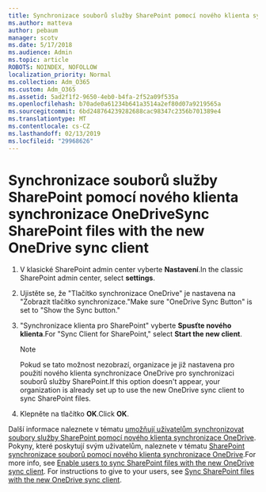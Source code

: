 ```yaml
---
title: Synchronizace souborů služby SharePoint pomocí nového klienta synchronizace OneDrive
ms.author: matteva
author: pebaum
manager: scotv
ms.date: 5/17/2018
ms.audience: Admin
ms.topic: article
ROBOTS: NOINDEX, NOFOLLOW
localization_priority: Normal
ms.collection: Adm_O365
ms.custom: Adm_O365
ms.assetid: 5ad2f1f2-9650-4eb0-b4fa-2f52a09f535a
ms.openlocfilehash: b70ade0a61234b641a3514a2ef80d07a9219565a
ms.sourcegitcommit: 6bd248764239282688cac98347c2356b701389e4
ms.translationtype: MT
ms.contentlocale: cs-CZ
ms.lasthandoff: 02/13/2019
ms.locfileid: "29968626"
---
```

# <a name="sync-sharepoint-files-with-the-new-onedrive-sync-client"></a><span data-ttu-id="99377-102">Synchronizace souborů služby SharePoint pomocí nového klienta synchronizace OneDrive</span><span class="sxs-lookup"><span data-stu-id="99377-102">Sync SharePoint files with the new OneDrive sync client</span></span>

1. <span data-ttu-id="99377-103">V klasické SharePoint admin center vyberte **Nastavení**.</span><span class="sxs-lookup"><span data-stu-id="99377-103">In the classic SharePoint admin center, select **settings**.</span></span>
    
2. <span data-ttu-id="99377-104">Ujistěte se, že "Tlačítko synchronizace OneDrive" je nastavena na "Zobrazit tlačítko synchronizace."</span><span class="sxs-lookup"><span data-stu-id="99377-104">Make sure "OneDrive Sync Button" is set to "Show the Sync button."</span></span>
    
3. <span data-ttu-id="99377-105">"Synchronizace klienta pro SharePoint" vyberte **Spusťte nového klienta**.</span><span class="sxs-lookup"><span data-stu-id="99377-105">For "Sync Client for SharePoint," select **Start the new client**.</span></span>
    
    > [!NOTE]
    > <span data-ttu-id="99377-106">Pokud se tato možnost nezobrazí, organizace je již nastavena pro použití nového klienta synchronizace OneDrive pro synchronizaci souborů služby SharePoint.</span><span class="sxs-lookup"><span data-stu-id="99377-106">If this option doesn't appear, your organization is already set up to use the new OneDrive sync client to sync SharePoint files.</span></span> 
  
4. <span data-ttu-id="99377-107">Klepněte na tlačítko **OK**.</span><span class="sxs-lookup"><span data-stu-id="99377-107">Click **OK**.</span></span>
    
<span data-ttu-id="99377-p101">Další informace naleznete v tématu [umožňují uživatelům synchronizovat soubory služby SharePoint pomocí nového klienta synchronizace OneDrive](https://go.microsoft.com/fwlink/?linkid=866433). Pokyny, které poskytují svým uživatelům, naleznete v tématu [SharePoint synchronizace souborů pomocí nového klienta synchronizace OneDrive](https://go.microsoft.com/fwlink/?linkid=866427).</span><span class="sxs-lookup"><span data-stu-id="99377-p101">For more info, see [Enable users to sync SharePoint files with the new OneDrive sync client](https://go.microsoft.com/fwlink/?linkid=866433). For instructions to give to your users, see [Sync SharePoint files with the new OneDrive sync client](https://go.microsoft.com/fwlink/?linkid=866427).</span></span>
  

